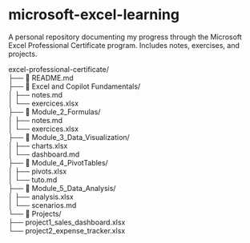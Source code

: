# microsoft-excel-learning
A personal repository documenting my progress through the Microsoft Excel Professional Certificate program. Includes notes, exercises, and projects.            

excel-professional-certificate/             
├── 📄 README.md                 
├── 📁 Excel and Copilot Fundamentals/                   
│   ├── notes.md                        
│   └── exercices.xlsx                   
├── 📁 Module_2_Formulas/                
│   ├── notes.md                 
│   └── exercices.xlsx                  
├── 📁 Module_3_Data_Visualization/                      
│   ├── charts.xlsx                 
│   └── dashboard.md                 
├── 📁 Module_4_PivotTables/                  
│   ├── pivots.xlsx                   
│   └── tuto.md                  
├── 📁 Module_5_Data_Analysis/              
│   ├── analysis.xlsx               
│   └── scenarios.md                
└── 📁 Projects/                    
    ├── project1_sales_dashboard.xlsx                  
    └── project2_expense_tracker.xlsx             
